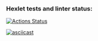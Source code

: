### Hexlet tests and linter status:
[![Actions Status](https://github.com/oshwa364/python-project-50/actions/workflows/hexlet-check.yml/badge.svg)](https://github.com/oshwa364/python-project-50/actions)

[![asciicast](https://asciinema.org/a/emYv6hfFLhRcY3fV8tTqJ15lC.svg)](https://asciinema.org/a/emYv6hfFLhRcY3fV8tTqJ15lC)
